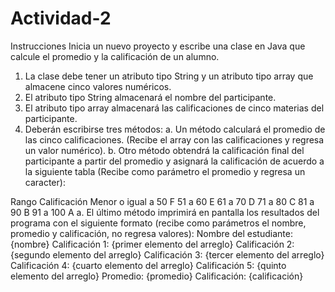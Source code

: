 # Actividad-2

Instrucciones
Inicia un nuevo proyecto y escribe una clase en Java que calcule el promedio y la calificación de un alumno.
1.	La clase debe tener un atributo tipo String y un atributo tipo array que almacene cinco valores numéricos.
2.	El atributo tipo String almacenará el nombre del participante.
3.	El atributo tipo array almacenará las calificaciones de cinco materias del participante.
4.	Deberán escribirse tres métodos:
a.	Un método calculará el promedio de las cinco calificaciones. (Recibe el array con las calificaciones y regresa un valor numérico).
b.	Otro método obtendrá la calificación final del participante a partir del promedio y asignará la calificación de acuerdo a la siguiente tabla (Recibe como parámetro el promedio y regresa un caracter):




Rango	Calificación
Menor o igual a 50	F
51 a 60	E
61 a 70	D
71 a 80	C
81 a 90	B
91 a 100	A
a.	El último método imprimirá en pantalla los resultados del programa con el siguiente formato (recibe como parámetros el nombre, promedio y calificación, no regresa valores):
Nombre del estudiante: {nombre}
Calificación 1: {primer elemento del arreglo}
Calificación 2: {segundo elemento del arreglo}
Calificación 3: {tercer elemento del arreglo}
Calificación 4: {cuarto elemento del arreglo}
Calificación 5: {quinto elemento del arreglo}
Promedio: {promedio}
Calificación: {calificación}
